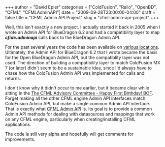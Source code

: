+++
author = "David Epler"
categories = ["ColdFusion", "Railo", "OpenBD", "CFML", "CFMLAdminAPI"]
date = "2009-09-28T23:00:00-04:00"
draft = false
title = "CFML Admin API Project"
slug = "cfml-admin-api-project"
+++

Well, this isn't exactly a new project. I actually started it back in 2005 when I wrote an Admin API for BlueDragon 6.2 and had a compatibility layer to map **_cfide.adminapi_** calls back to the BlueDragon Admin API.

For the past several years the code has been available on [various locations](/page.cfm/code). Ultimately, the Admin API for BlueDragon 6.2 that I wrote became the basis for the Open BlueDragon Admin API, but the compatiblity layer was not used. The direction of building a compatibility layer to match ColdFusion MX 7 (or later) didn't seem to be a sustainable idea, since I'd always have to chase how the ColdFusion Admin API was implemented for calls and returns.

<!--more-->

I don't know why it didn't occur to me earlier, but it became clear while sitting in the [The CFML Advisory Committee - Happy First Birthday! BOF](http://cfunited.com/2009/topics/323). Forget making all the other CFML engine Admin API interfaces match ColdFusion Admin API, but make a single common Admin API interface. That is exactly what [CFML Admin API](http://cfmladminapi.riaforge.org/) is. Its goal is to provide a common Admin API methods for dealing with datasources and mappings that work on any CFML engine, particularly when creating/installing CFML applications.

The code is still very alpha and hopefully will get comments for improvements.